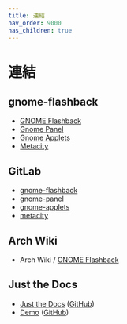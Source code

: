 ```yaml
---
title: 連結
nav_order: 9000
has_children: true
---
```



# 連結


## gnome-flashback

* [GNOME Flashback](https://wiki.gnome.org/Projects/GnomeFlashback)
* [Gnome Panel](https://wiki.gnome.org/Projects/GnomePanel)
* [Gnome Applets](https://wiki.gnome.org/Projects/GnomeApplets)
* [Metacity](https://wiki.gnome.org/Projects/Metacity)


## GitLab

* [gnome-flashback](https://gitlab.gnome.org/GNOME/gnome-flashback)
* [gnome-panel](https://gitlab.gnome.org/GNOME/gnome-panel)
* [gnome-applets](https://gitlab.gnome.org/GNOME/gnome-applets)
* [metacity](https://gitlab.gnome.org/GNOME/metacity)


## Arch Wiki

* Arch Wiki / [GNOME Flashback](https://wiki.archlinux.org/title/GNOME/Flashback)


## Just the Docs

* [Just the Docs](https://pmarsceill.github.io/just-the-docs/) ([GitHub](https://github.com/pmarsceill/just-the-docs))
* [Demo](https://pmarsceill.github.io/jtd-remote/) ([GitHub](https://github.com/pmarsceill/jtd-remote))
